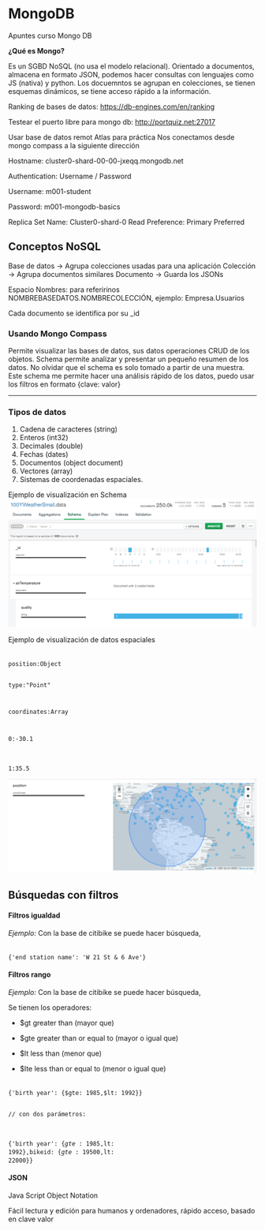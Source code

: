 # MongoDB
Apuntes curso Mongo DB

**¿Qué es Mongo?**

Es un SGBD NoSQL (no usa el modelo relacional). Orientado a documentos, almacena en  formato JSON,
podemos hacer consultas con lenguajes como JS (nativa) y python.
Los docuemntos se agrupan en colecciones, se tienen esquemas dinámicos, se tiene acceso rápido a la información.

Ranking de bases de datos: https://db-engines.com/en/ranking

Testear el puerto libre para mongo db: 
http://portquiz.net:27017

Usar base de datos remot Atlas para práctica
Nos conectamos desde mongo compass a la siguiente dirección

Hostname: cluster0-shard-00-00-jxeqq.mongodb.net

Authentication: Username / Password

Username: m001-student

Password: m001-mongodb-basics

Replica Set Name: Cluster0-shard-0
Read Preference: Primary Preferred

## Conceptos NoSQL

Base de datos -> Agrupa colecciones usadas para una aplicación
Colección -> Agrupa documentos similares
Documento -> Guarda los JSONs

Espacio Nombres: para referirinos NOMBREBASEDATOS.NOMBRECOLECCIÓN, ejemplo: Empresa.Usuarios

Cada documento se identifica por su _id

### Usando Mongo Compass

Permite visualizar las bases de datos, sus datos operaciones CRUD de los objetos. Schema permite analizar y presentar un pequeño resumen de los datos. No olvidar que el schema es solo tomado a partir de una muestra. Este schema me permite hacer una análisis rápido de los datos, puedo usar los filtros en formato {clave: valor}

____

### Tipos de datos

1. Cadena de caracteres (string)
2. Enteros (int32)
3. Decimales (double)
4. Fechas (dates)
5. Documentos (object document)
6. Vectores (array)
7. Sistemas de coordenadas espaciales.


Ejemplo de visualización en Schema
![schema](./imgs/schema.PNG)

Ejemplo de visualización de datos espaciales

<code>
position:Object

type:"Point"

coordinates:Array

0:-30.1

1:35.5
</code>

![datos espaciales en compass](./imgs/datosEspaciales.PNG)

## Búsquedas con filtros

#### Filtros igualdad

*Ejemplo:* Con la base de citibike se puede hacer búsqueda,

<code>
{'end station name': 'W 21 St & 6 Ave'}
</code>

#### Filtros rango

*Ejemplo:* Con la base de citibike se puede hacer búsqueda,

Se tienen los operadores:

  - $gt greater than                            (mayor que)

  - $gte greater than or equal to        (mayor o igual que)

  - $lt  less than                                 (menor que)

  - $lte less than or equal to             (menor o igual que)

<code>
{'birth year': {$gte: 1985,$lt: 1992}}

// con dos parámetros:

{'birth year': {$gte: 1985,$lt: 1992},bikeid: {$gte: 19500,$lt: 22000}}
</code>

#### JSON

Java Script Object Notation

Fácil lectura y edición para humanos y ordenadores, rápido acceso, basado en clave valor

